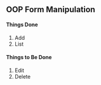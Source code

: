 ## OOP Form Manipulation

#### Things Done

1. Add
1. List

#### Things to Be Done

1. Edit
2. Delete
